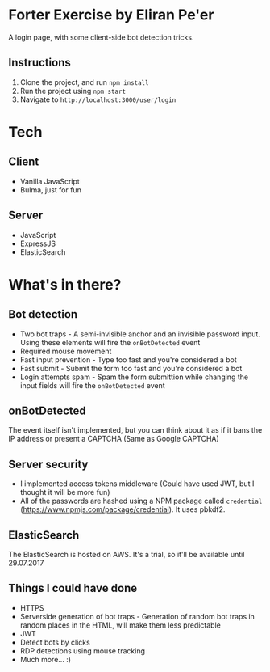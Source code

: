 # Forter Exercise by Eliran Pe'er
A login page, with some client-side bot detection tricks.

## Instructions
1. Clone the project, and run `npm install`
2. Run the project using `npm start`
3. Navigate to `http://localhost:3000/user/login`

# Tech
## Client 
* Vanilla JavaScript
* Bulma, just for fun

## Server
* JavaScript
* ExpressJS
* ElasticSearch

# What's in there?
## Bot detection
* Two bot traps - A semi-invisible anchor and an invisible password input. Using these elements will fire the `onBotDetected` event
* Required mouse movement
* Fast input prevention - Type too fast and you're considered a bot
* Fast submit - Submit the form too fast and you're considered a bot
* Login attempts spam - Spam the form submittion while changing the input fields will fire the `onBotDetected` event

## onBotDetected
The event itself isn't implemented, but you can think about it as if it bans the IP address or present a CAPTCHA (Same as Google CAPTCHA)

## Server security
* I implemented access tokens middleware (Could have used JWT, but I thought it will be more fun)
* All of the passwords are hashed using a NPM package called `credential` (https://www.npmjs.com/package/credential). It uses pbkdf2.

## ElasticSearch
The ElasticSearch is hosted on AWS. It's a trial, so it'll be available until 29.07.2017

## Things I could have done
* HTTPS
* Serverside generation of bot traps - Generation of random bot traps in random places in the HTML, will make them less predictable
* JWT
* Detect bots by clicks
* RDP detections using mouse tracking
* Much more... :) 